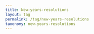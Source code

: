 ```yaml
---
title: New-years-resolutions
layout: tag
permalink: /tag/new-years-resolutions
taxonomy: new-years-resolutions
---
```

